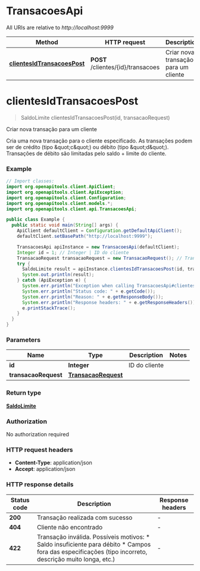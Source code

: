 # TransacoesApi

All URIs are relative to *http://localhost:9999*

| Method | HTTP request | Description |
|------------- | ------------- | -------------|
| [**clientesIdTransacoesPost**](TransacoesApi.md#clientesIdTransacoesPost) | **POST** /clientes/{id}/transacoes | Criar nova transação para um cliente |


<a id="clientesIdTransacoesPost"></a>
# **clientesIdTransacoesPost**
> SaldoLimite clientesIdTransacoesPost(id, transacaoRequest)

Criar nova transação para um cliente

Cria uma nova transação para o cliente especificado.  As transações podem ser de crédito (tipo \&quot;c\&quot;) ou débito (tipo \&quot;d\&quot;). Transações de débito são limitadas pelo saldo + limite do cliente. 

### Example
```java
// Import classes:
import org.openapitools.client.ApiClient;
import org.openapitools.client.ApiException;
import org.openapitools.client.Configuration;
import org.openapitools.client.models.*;
import org.openapitools.client.api.TransacoesApi;

public class Example {
  public static void main(String[] args) {
    ApiClient defaultClient = Configuration.getDefaultApiClient();
    defaultClient.setBasePath("http://localhost:9999");

    TransacoesApi apiInstance = new TransacoesApi(defaultClient);
    Integer id = 1; // Integer | ID do cliente
    TransacaoRequest transacaoRequest = new TransacaoRequest(); // TransacaoRequest | 
    try {
      SaldoLimite result = apiInstance.clientesIdTransacoesPost(id, transacaoRequest);
      System.out.println(result);
    } catch (ApiException e) {
      System.err.println("Exception when calling TransacoesApi#clientesIdTransacoesPost");
      System.err.println("Status code: " + e.getCode());
      System.err.println("Reason: " + e.getResponseBody());
      System.err.println("Response headers: " + e.getResponseHeaders());
      e.printStackTrace();
    }
  }
}
```

### Parameters

| Name | Type | Description  | Notes |
|------------- | ------------- | ------------- | -------------|
| **id** | **Integer**| ID do cliente | |
| **transacaoRequest** | [**TransacaoRequest**](TransacaoRequest.md)|  | |

### Return type

[**SaldoLimite**](SaldoLimite.md)

### Authorization

No authorization required

### HTTP request headers

 - **Content-Type**: application/json
 - **Accept**: application/json

### HTTP response details
| Status code | Description | Response headers |
|-------------|-------------|------------------|
| **200** | Transação realizada com sucesso |  -  |
| **404** | Cliente não encontrado |  -  |
| **422** | Transação inválida. Possíveis motivos: * Saldo insuficiente para débito * Campos fora das especificações (tipo incorreto, descrição muito longa, etc.)  |  -  |

